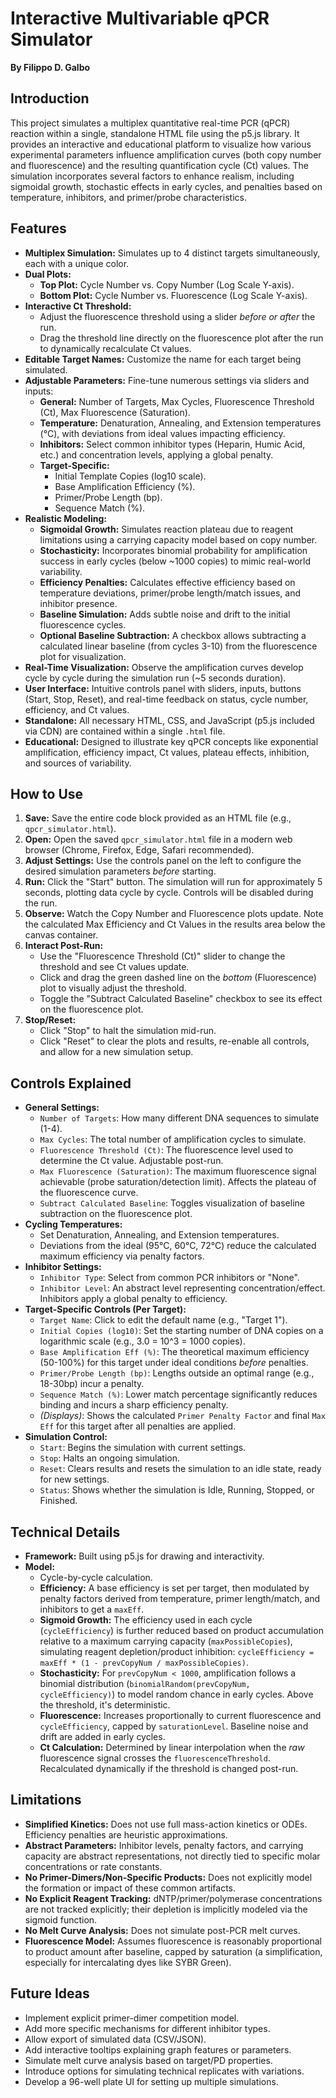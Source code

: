 # Interactive Multivariable qPCR Simulator

**By Filippo D. Galbo**

## Introduction

This project simulates a multiplex quantitative real-time PCR (qPCR) reaction within a single, standalone HTML file using the p5.js library. It provides an interactive and educational platform to visualize how various experimental parameters influence amplification curves (both copy number and fluorescence) and the resulting quantification cycle (Ct) values. The simulation incorporates several factors to enhance realism, including sigmoidal growth, stochastic effects in early cycles, and penalties based on temperature, inhibitors, and primer/probe characteristics.

## Features

*   **Multiplex Simulation:** Simulates up to 4 distinct targets simultaneously, each with a unique color.
*   **Dual Plots:**
    *   **Top Plot:** Cycle Number vs. Copy Number (Log Scale Y-axis).
    *   **Bottom Plot:** Cycle Number vs. Fluorescence (Log Scale Y-axis).
*   **Interactive Ct Threshold:**
    *   Adjust the fluorescence threshold using a slider *before or after* the run.
    *   Drag the threshold line directly on the fluorescence plot after the run to dynamically recalculate Ct values.
*   **Editable Target Names:** Customize the name for each target being simulated.
*   **Adjustable Parameters:** Fine-tune numerous settings via sliders and inputs:
    *   **General:** Number of Targets, Max Cycles, Fluorescence Threshold (Ct), Max Fluorescence (Saturation).
    *   **Temperature:** Denaturation, Annealing, and Extension temperatures (°C), with deviations from ideal values impacting efficiency.
    *   **Inhibitors:** Select common inhibitor types (Heparin, Humic Acid, etc.) and concentration levels, applying a global penalty.
    *   **Target-Specific:**
        *   Initial Template Copies (log10 scale).
        *   Base Amplification Efficiency (%).
        *   Primer/Probe Length (bp).
        *   Sequence Match (%).
*   **Realistic Modeling:**
    *   **Sigmoidal Growth:** Simulates reaction plateau due to reagent limitations using a carrying capacity model based on copy number.
    *   **Stochasticity:** Incorporates binomial probability for amplification success in early cycles (below ~1000 copies) to mimic real-world variability.
    *   **Efficiency Penalties:** Calculates effective efficiency based on temperature deviations, primer/probe length/match issues, and inhibitor presence.
    *   **Baseline Simulation:** Adds subtle noise and drift to the initial fluorescence cycles.
    *   **Optional Baseline Subtraction:** A checkbox allows subtracting a calculated linear baseline (from cycles 3-10) from the fluorescence plot for visualization.
*   **Real-Time Visualization:** Observe the amplification curves develop cycle by cycle during the simulation run (~5 seconds duration).
*   **User Interface:** Intuitive controls panel with sliders, inputs, buttons (Start, Stop, Reset), and real-time feedback on status, cycle number, efficiency, and Ct values.
*   **Standalone:** All necessary HTML, CSS, and JavaScript (p5.js included via CDN) are contained within a single `.html` file.
*   **Educational:** Designed to illustrate key qPCR concepts like exponential amplification, efficiency impact, Ct values, plateau effects, inhibition, and sources of variability.

## How to Use

1.  **Save:** Save the entire code block provided as an HTML file (e.g., `qpcr_simulator.html`).
2.  **Open:** Open the saved `qpcr_simulator.html` file in a modern web browser (Chrome, Firefox, Edge, Safari recommended).
3.  **Adjust Settings:** Use the controls panel on the left to configure the desired simulation parameters *before* starting.
4.  **Run:** Click the "Start" button. The simulation will run for approximately 5 seconds, plotting data cycle by cycle. Controls will be disabled during the run.
5.  **Observe:** Watch the Copy Number and Fluorescence plots update. Note the calculated Max Efficiency and Ct Values in the results area below the canvas container.
6.  **Interact Post-Run:**
    *   Use the "Fluorescence Threshold (Ct)" slider to change the threshold and see Ct values update.
    *   Click and drag the green dashed line on the *bottom* (Fluorescence) plot to visually adjust the threshold.
    *   Toggle the "Subtract Calculated Baseline" checkbox to see its effect on the fluorescence plot.
7.  **Stop/Reset:**
    *   Click "Stop" to halt the simulation mid-run.
    *   Click "Reset" to clear the plots and results, re-enable all controls, and allow for a new simulation setup.

## Controls Explained

*   **General Settings:**
    *   `Number of Targets`: How many different DNA sequences to simulate (1-4).
    *   `Max Cycles`: The total number of amplification cycles to simulate.
    *   `Fluorescence Threshold (Ct)`: The fluorescence level used to determine the Ct value. Adjustable post-run.
    *   `Max Fluorescence (Saturation)`: The maximum fluorescence signal achievable (probe saturation/detection limit). Affects the plateau of the fluorescence curve.
    *   `Subtract Calculated Baseline`: Toggles visualization of baseline subtraction on the fluorescence plot.
*   **Cycling Temperatures:**
    *   Set Denaturation, Annealing, and Extension temperatures.
    *   Deviations from the ideal (95°C, 60°C, 72°C) reduce the calculated maximum efficiency via penalty factors.
*   **Inhibitor Settings:**
    *   `Inhibitor Type`: Select from common PCR inhibitors or "None".
    *   `Inhibitor Level`: An abstract level representing concentration/effect. Inhibitors apply a global penalty to efficiency.
*   **Target-Specific Controls (Per Target):**
    *   `Target Name`: Click to edit the default name (e.g., "Target 1").
    *   `Initial Copies (log10)`: Set the starting number of DNA copies on a logarithmic scale (e.g., 3.0 = 10^3 = 1000 copies).
    *   `Base Amplification Eff (%)`: The theoretical maximum efficiency (50-100%) for this target under ideal conditions *before* penalties.
    *   `Primer/Probe Length (bp)`: Lengths outside an optimal range (e.g., 18-30bp) incur a penalty.
    *   `Sequence Match (%)`: Lower match percentage significantly reduces binding and incurs a sharp efficiency penalty.
    *   *(Displays)*: Shows the calculated `Primer Penalty Factor` and final `Max Eff` for this target after all penalties are applied.
*   **Simulation Control:**
    *   `Start`: Begins the simulation with current settings.
    *   `Stop`: Halts an ongoing simulation.
    *   `Reset`: Clears results and resets the simulation to an idle state, ready for new settings.
    *   `Status`: Shows whether the simulation is Idle, Running, Stopped, or Finished.

## Technical Details

*   **Framework:** Built using p5.js for drawing and interactivity.
*   **Model:**
    *   Cycle-by-cycle calculation.
    *   **Efficiency:** A base efficiency is set per target, then modulated by penalty factors derived from temperature, primer length/match, and inhibitors to get a `maxEff`.
    *   **Sigmoid Growth:** The efficiency used in each cycle (`cycleEfficiency`) is further reduced based on product accumulation relative to a maximum carrying capacity (`maxPossibleCopies`), simulating reagent depletion/product inhibition: `cycleEfficiency = maxEff * (1 - prevCopyNum / maxPossibleCopies)`.
    *   **Stochasticity:** For `prevCopyNum < 1000`, amplification follows a binomial distribution (`binomialRandom(prevCopyNum, cycleEfficiency)`) to model random chance in early cycles. Above the threshold, it's deterministic.
    *   **Fluorescence:** Increases proportionally to current fluorescence and `cycleEfficiency`, capped by `saturationLevel`. Baseline noise and drift are added in early cycles.
    *   **Ct Calculation:** Determined by linear interpolation when the *raw* fluorescence signal crosses the `fluorescenceThreshold`. Recalculated dynamically if the threshold is changed post-run.

## Limitations

*   **Simplified Kinetics:** Does not use full mass-action kinetics or ODEs. Efficiency penalties are heuristic approximations.
*   **Abstract Parameters:** Inhibitor levels, penalty factors, and carrying capacity are abstract representations, not directly tied to specific molar concentrations or rate constants.
*   **No Primer-Dimers/Non-Specific Products:** Does not explicitly model the formation or impact of these common artifacts.
*   **No Explicit Reagent Tracking:** dNTP/primer/polymerase concentrations are not tracked explicitly; their depletion is implicitly modeled via the sigmoid function.
*   **No Melt Curve Analysis:** Does not simulate post-PCR melt curves.
*   **Fluorescence Model:** Assumes fluorescence is reasonably proportional to product amount after baseline, capped by saturation (a simplification, especially for intercalating dyes like SYBR Green).

## Future Ideas

*   Implement explicit primer-dimer competition model.
*   Add more specific mechanisms for different inhibitor types.
*   Allow export of simulated data (CSV/JSON).
*   Add interactive tooltips explaining graph features or parameters.
*   Simulate melt curve analysis based on target/PD properties.
*   Introduce options for simulating technical replicates with variations.
*   Develop a 96-well plate UI for setting up multiple simulations.
